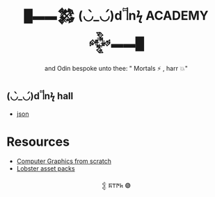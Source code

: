 
<h1 align="center">█▬▬𒄆 (◡̀_◡́)d𓌏nϟ ACADEMY 𒅒▬▬█</h1>

<p align="center">and Odin bespoke unto thee: " Mortals ⚡ , harr 💥"</p>

## (◡̀_◡́)d𓌏nϟ hall
- [json](./json/main.odin)

# Resources

- [Computer Graphics from scratch](https://gabrielgambetta.com/computer-graphics-from-scratch/index.html)
- [Lobster asset packs](https://o-lobster.itch.io/)

<p align="center">𒉭 𐱅𐰇𐰼𐰰 𖣐</p>